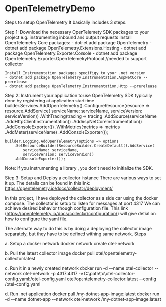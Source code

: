 # OpenTelemetryDemo
 
Steps to setup OpenTelemetry
It basically includes 3 steps.

Step 1: Download the necessary OpenTelemety SDK packages to your project
e.g. instrumenting inbound and output requests
	Install OpenTelemetry Core packages:
	- dotnet add package OpenTelemetry
	- dotnet add package OpenTelemetry.Extensions.Hosting
	- dotnet add package OpenTelemetry.Exporter.Console
	- dotnet add package OpenTelemetry.Exporter.OpenTelemetryProtocol //needed to support collector
	
	Install Instrumentation packages specifigy to your .net version
	- dotnet add package OpenTelemetry.Instrumentation.AspNetCore --prerelease
	- dotnet add package OpenTelemetry.Instrumentation.Http --prerelease

Step 2: Instrument your application to use OpenTelemetry SDK typically done by registering at application start time.
	builder.Services.AddOpenTelemetry()
		.ConfigureResource(resource => resource.AddService(
			serviceName: serviceName,
			serviceVersion: serviceVersion))
		.WithTracing(tracing => tracing
			.AddSource(serviceName
			.AddHttpClientInstrumentation()
			.AddAspNetCoreInstrumentation()
			.AddConsoleExporter())
		.WithMetrics(metrics => metrics
			.AddMeter(serviceName)
			.AddConsoleExporter());

	builder.Logging.AddOpenTelemetry(options => options
		.SetResourceBuilder(ResourceBuilder.CreateDefault().AddService(
			serviceName: serviceName,
			serviceVersion: serviceVersion))
		.AddConsoleExporter());

Note: if you instrumenting a library , you don't need to initialize the SDK.

Step 3: Setup and Deploy a collector instance
There are various ways to set it up. The details can be found in this link: https://opentelemetry.io/docs/collector/deployment/

In this project, I have deployed the collector as a side car using the docker compose.
The collector is setup to listen for messages at port 4317
We can achieve desired behavior though configuration file. 
This link (https://opentelemetry.io/docs/collector/configuration/) will give detial on how to configure the yaml file.

The alternate way to do this is by doing a deploying the collector image separately, but they have to be defined withing same network.
Steps

a. Setup a docker network 
	docker network create otel-network

b. Pull the latest collector image
	docker pull otel/opentelemetry-collector:latest

c. Run it in a newly created network
	docker run -d --name otel-collector --network otel-network -p 4317:4317 -v C:\path\to\otel-collector-config.yaml:/otel-config.yaml otel/opentelemetry-collector:latest --config /otel-config.yaml

d. Run .net application
	docker pull <your-docker-registry>/my-dotnet-app-image:latest
	docker run -d --name dotnet-app --network otel-network <your-docker-registry>/my-dotnet-app-image:latest